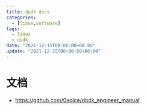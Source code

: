 ```yaml
---
title: dpdk docs
categories: 
  - [linux,software]
tags:
  - linux
  - dpdk
date: "2021-12-15T00:00:00+08:00"
update: "2021-12-15T00:00:00+08:00"
---
```


# 文档

- https://github.com/0voice/dpdk_engineer_manual